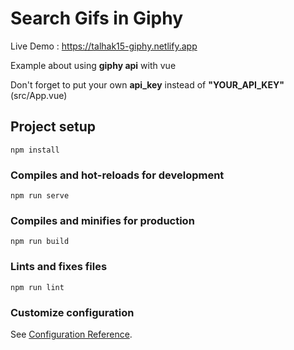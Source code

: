 # Search Gifs in Giphy

Live Demo : https://talhak15-giphy.netlify.app

Example about using **giphy api** with vue

Don't forget to put your own **api_key** instead of **"YOUR_API_KEY"** (src/App.vue)

## Project setup

```
npm install
```

### Compiles and hot-reloads for development

```
npm run serve
```

### Compiles and minifies for production

```
npm run build
```

### Lints and fixes files

```
npm run lint
```

### Customize configuration

See [Configuration Reference](https://cli.vuejs.org/config/).
